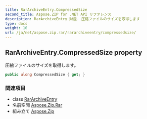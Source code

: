```yaml
---
title: RarArchiveEntry.CompressedSize
second_title: Aspose.ZIP for .NET API リファレンス
description: RarArchiveEntry 財産. 圧縮ファイルのサイズを取得します
type: docs
weight: 10
url: /ja/net/aspose.zip.rar/rararchiveentry/compressedsize/
---
```

## RarArchiveEntry.CompressedSize property

圧縮ファイルのサイズを取得します。

```csharp
public ulong CompressedSize { get; }
```

### 関連項目

* class [RarArchiveEntry](../)
* 名前空間 [Aspose.Zip.Rar](../../rararchiveentry/)
* 組み立て [Aspose.Zip](../../../)


